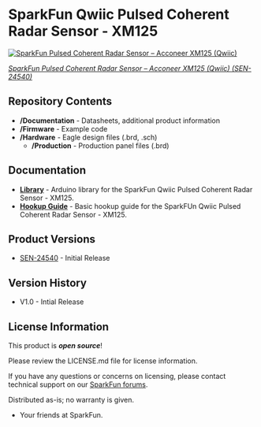 SparkFun Qwiic Pulsed Coherent Radar Sensor - XM125
========================================

[![SparkFun Pulsed Coherent Radar Sensor – Acconeer XM125 (Qwiic)](https://cdn.sparkfun.com/r/600-600/assets/parts/2/4/8/6/5/SEN-24540-Pulsed-Coherent-Radar-Sensor-Feature.jpg)](https://www.sparkfun.com/products/24540)

[*SparkFun Pulsed Coherent Radar Sensor – Acconeer XM125 (Qwiic) (SEN-24540)*](https://www.sparkfun.com/products/24540)

<Basic description of the part.>

Repository Contents
-------------------

* **/Documentation** - Datasheets, additional product information
* **/Firmware** - Example code 
* **/Hardware** - Eagle design files (.brd, .sch)
  * **/Production** - Production panel files (.brd)

Documentation
--------------
* **[Library](https://github.com/sparkfun/SparkFun_Qwiic_XM125_Arduino_Library)** - Arduino library for the SparkFun Qwiic Pulsed Coherent Radar Sensor - XM125.
* **[Hookup Guide](https://docs.sparkfun.com/SparkFun_Qwiic_Pulsed_Radar_Sensor_XM125)** - Basic hookup guide for the SparkFUn Qwiic Pulsed Coherent Radar Sensor - XM125.

Product Versions
----------------
* [SEN-24540](https://www.sparkfun.com/products/24540) - Initial Release

Version History
---------------
* V1.0 - Intial Release

License Information
-------------------

This product is _**open source**_! 

Please review the LICENSE.md file for license information. 

If you have any questions or concerns on licensing, please contact technical support on our [SparkFun forums](https://forum.sparkfun.com/viewforum.php?f=152).

Distributed as-is; no warranty is given.

- Your friends at SparkFun.

_<COLLABORATION CREDIT>_
